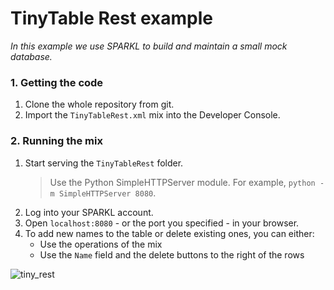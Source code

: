# TinyTable Rest example
_In this example we use SPARKL to build and maintain a small mock database._

### 1. Getting the code
1. Clone the whole repository from git.
2. Import the `TinyTableRest.xml` mix into the Developer Console.

### 2. Running the mix
1. Start serving the `TinyTableRest` folder.
   > Use the Python  SimpleHTTPServer module. For example, `python -m SimpleHTTPServer 8080`.
2. Log into your SPARKL account.
3. Open `localhost:8080` - or the port you specified - in your browser.
4. To add new names to the table or delete existing ones, you can either:
   - Use the operations of the mix
   - Use the `Name` field and the delete buttons to the right of the rows

![tiny_rest](https://user-images.githubusercontent.com/17043451/38094362-7452e6f2-3365-11e8-96ee-069e01470159.png)
